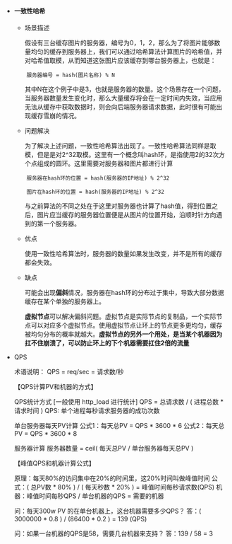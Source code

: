 + #### 一致性哈希

  + 场景描述

    ​	假设有三台缓存图片的服务器，编号为0，1，2，那么为了将图片能够数量均匀的缓存到服务器上，我们可以通过哈希算法计算图片的哈希值，并对哈希值取模，从而知道这张图片应该缓存到哪台服务器上，也就是：

    ​	`服务器编号 = hash(图片名称) % N`

    ​	其中N在这个例子中是3，也就是服务器的数量。这个场景存在一个问题，当服务器数量发生变化时，那么大量缓存将会在一定时间内失效，当应用无法从缓存中获取数据时，则会向后端服务器请求数据，此时很有可能出现缓存雪崩的情况。

  + 问题解决

    ​	为了解决上述问题，一致性哈希算法出现了。一致性哈希算法同样是取模，但是是对2^32取模。这里有一个概念叫hash环，是指使用2的32次方个点组成的圆环。这里需要对服务器和图片都进行计算

    ​	`服务器在hash环的位置 = hash(服务器的IP地址) % 2^32`

    ​	`图片在hash环的位置 = hash(服务器的IP地址) % 2^32`

    ​	与之前算法的不同之处在于这里对服务器也计算了hash值，得到位置之后，图片应当缓存的服务器位置便是从图片的位置开始，沿顺时针方向遇到的第一个服务器。

  + 优点

    ​	使用一致性哈希算法时，服务器的数量如果发生改变，并不是所有的缓存都会失效。

  + 缺点

    ​	可能会出现**偏斜**情况，服务器在hash环的分布过于集中，导致大部分数据缓存在某个单独的服务器上。

    ​	**虚拟节点**可以解决偏斜问题。虚拟节点是实际节点的复制品，一个实际节点可以对应多个虚拟节点。使用虚拟节点让环上的节点更多更均匀，缓存被均匀分布的概率就越大。**虚拟节点的另外一个用处，是当某个机器因为扛不住崩溃了，可以防止环上的下个机器需要扛住2倍的流量**
  
+ QPS

  术语说明：
  QPS = req/sec = 请求数/秒

  【QPS计算PV和机器的方式】

  QPS统计方式 [一般使用 http_load 进行统计]
  QPS = 总请求数 / ( 进程总数 *   请求时间 )
  QPS: 单个进程每秒请求服务器的成功次数

  单台服务器每天PV计算
  公式1：每天总PV = QPS * 3600 * 6
  公式2：每天总PV = QPS * 3600 * 8

  服务器计算
  服务器数量 =   ceil( 每天总PV / 单台服务器每天总PV )

  【峰值QPS和机器计算公式】

  原理：每天80%的访问集中在20%的时间里，这20%时间叫做峰值时间
  公式：( 总PV数 * 80% ) / ( 每天秒数 * 20% ) = 峰值时间每秒请求数(QPS)
  机器：峰值时间每秒QPS / 单台机器的QPS   = 需要的机器

  问：每天300w PV 的在单台机器上，这台机器需要多少QPS？
  答：( 3000000 * 0.8 ) / (86400 * 0.2 ) = 139 (QPS)

  问：如果一台机器的QPS是58，需要几台机器来支持？
  答：139 / 58 = 3

